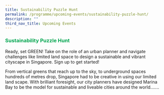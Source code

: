 ```yaml
---
title: Sustainability Puzzle Hunt
permalink: /programme/upcoming-events/sustainability-puzzle-hunt/
description: ""
third_nav_title: Upcoming Events
---
```

### <span class="tx-green">Sustainability Puzzle Hunt</span>

Ready, set GREEN! Take on the role of an urban planner and navigate challenges like limited land space to design a sustainable and vibrant cityscape in Singapore. Sign up to get started!

From vertical greens that reach up to the sky, to underground spaces hundreds of metres drop, Singapore had to be creative in using our limited land scape. With brilliant foresight, our city planners have designed Marina Bay to be the model for sustainable and liveable cities around the world.......

<style>
	.tx-green { color: #00A651; }
	.tx-light-green { color: #A9CB5A; }
	.tx-dark-green { color: #52A057; }
	.tx-blue { color: #71B4DA; }
	.tx-gray { color: #9B9B9B; }
	.tx-brown { color: #8B572A; }
</style>